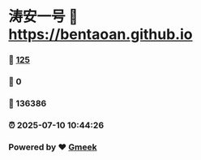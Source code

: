 # 涛安一号 :link: https://bentaoan.github.io 
### :page_facing_up: [125](https://bentaoan.github.io/tag.html) 
### :speech_balloon: 0 
### :hibiscus: 136386 
### :alarm_clock: 2025-07-10 10:44:26 
### Powered by :heart: [Gmeek](https://github.com/Meekdai/Gmeek)

